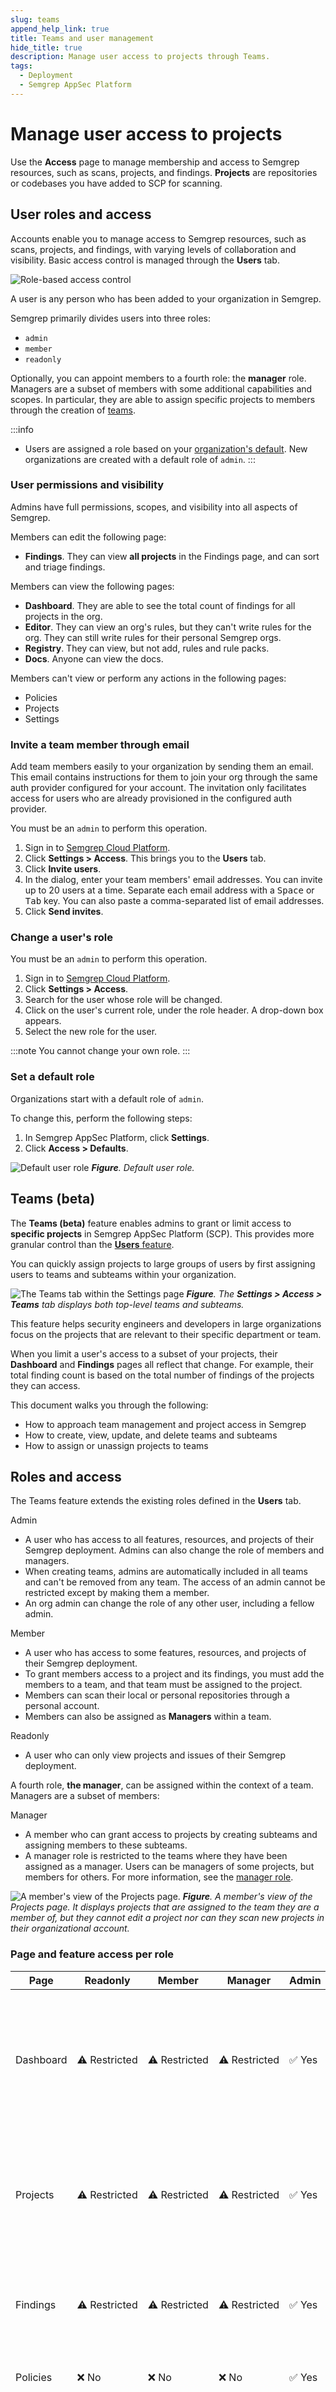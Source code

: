 ```yaml
---
slug: teams
append_help_link: true
title: Teams and user management
hide_title: true
description: Manage user access to projects through Teams.
tags:
  - Deployment
  - Semgrep AppSec Platform
---
```


# Manage user access to projects

Use the **Access** page to manage membership and access to Semgrep resources, such as scans, projects, and findings. **Projects** are repositories or codebases you have added to SCP for scanning.

## User roles and access

Accounts enable you to manage access to Semgrep resources, such as scans, projects, and findings, with varying levels of collaboration and visibility. Basic access control is managed through the **Users** tab.

![Role-based access control](/img/rbac-overview.png)<br />

A user is any person who has been added to your organization in Semgrep.

Semgrep primarily divides users into three roles:

* `admin`
* `member`
* `readonly`

Optionally, you can appoint members to a fourth role: the **manager** role. Managers are a subset of members with some additional capabilities and scopes. In particular, they are able to assign specific projects to members through the creation of [teams](#teams-beta).

:::info
* Users are assigned a role based on your [organization's default](#set-a-default-role). New organizations are created with a default role of `admin`.
:::

### User permissions and visibility

Admins have full permissions, scopes, and visibility into all aspects of Semgrep.

Members can edit the following page:

- **Findings**. They can view **all projects** in the Findings page, and can sort and triage findings.

Members can view the following pages:

- **Dashboard**. They are able to see the total count of findings for all projects in the org.
- **Editor**. They can view an org's rules, but they can't write rules for the org. They can still write rules for their personal Semgrep orgs.
- **Registry**. They can view, but not add, rules and rule packs.
- **Docs**. Anyone can view the docs.

Members can't view or perform any actions in the following pages:

- Policies
- Projects
- Settings

### Invite a team member through email

Add team members easily to your organization by sending them an email. This email contains instructions for them to join your org through the same auth provider configured for your account. The invitation only facilitates access for users who are already provisioned in the configured auth provider.

You must be an `admin` to perform this operation.

1. Sign in to [<i class="fas fa-external-link fa-xs"></i> Semgrep Cloud Platform](https://semgrep.dev/login).
1. Click **<i class="fa-solid fa-gear"></i> Settings > Access**. This brings you to the **Users** tab.
1. Click **Invite users**.
1. In the dialog, enter your team members' email addresses. You can invite up to 20 users at a time. Separate each email address with a <kbd>Space</kbd> or <kbd>Tab</kbd> key. You can also paste a comma-separated list of email addresses.
1. Click **Send invites**.

### Change a user's role

You must be an `admin` to perform this operation.

1. Sign in to [<i class="fas fa-external-link fa-xs"></i> Semgrep Cloud Platform](https://semgrep.dev/login).
2. Click **<i class="fa-solid fa-gear"></i> Settings > Access**.
3. Search for the user whose role will be changed.
4. Click on the user's current role, under the role header. A drop-down box appears.
5. Select the new role for the user.

:::note
You cannot change your own role.
:::

### Set a default role

Organizations start with a default role of `admin`.

To change this, perform the following steps:

1. In Semgrep AppSec Platform, click **<i class="fa-solid fa-gear"></i> Settings**.
2. Click **Access > Defaults**.

![Default user role](/img/default-user-role.png#md-width)
_**Figure**. Default user role._

## Teams (beta)

The **Teams (beta)** feature enables admins to grant or limit access to **specific projects** in Semgrep AppSec Platform (SCP). This provides more granular control than the [**Users** feature](#user-permissions-and-visibility).

You can quickly assign projects to large groups of users by first assigning users to teams and subteams within your organization.

![The Teams tab within the Settings page](/img/access-teams.png)
_**Figure**. The **<i class="fa-solid fa-gear"></i> Settings > Access > Teams** tab displays both top-level teams and subteams._

This feature helps security engineers and developers in large organizations focus on the projects that are relevant to their specific department or team.

When you limit a user's access to a subset of your projects, their **Dashboard** and **Findings** pages all reflect that change. For example, their total finding count is based on the total number of findings of the projects they can access.

This document walks you through the following:

- How to approach team management and project access in Semgrep
- How to create, view, update, and delete teams and subteams
- How to assign or unassign projects to teams

## Roles and access

The Teams feature extends the existing roles defined in the **Users** tab.

<dl>
<dt>Admin</dt>
<ul><li>A user who has access to all features, resources, and projects of their Semgrep deployment. Admins can also change the role of members and managers.</li>
<li>When creating teams, admins are automatically included in all teams and can't be removed from any team. The access of an admin cannot be restricted except by making them a member.</li>
<li>An org admin can change the role of any other user, including a fellow admin.</li></ul>
<dt>Member</dt>
<ul>
<li>A user who has access to some features, resources, and projects of their Semgrep deployment.</li>
<li>To grant members access to a project and its findings, you must add the members to a team, and that team must be assigned to the project.</li>
<li>Members can scan their local or personal repositories through a personal account.</li>
<li>Members can also be assigned as <strong>Managers</strong> within a team.</li>
</ul>
<dt>Readonly</dt>
<ul>
<li>A user who can only view projects and issues of their Semgrep deployment.</li>
</ul>
</dl>

A fourth role, **the manager**, can be assigned within the context of a team. Managers are a subset of members:

<dl>
<dt>Manager</dt>
<ul>
<li>A member who can grant access to projects by creating subteams and assigning members to these subteams.</li>
<li>A manager role is restricted to the teams where they have been assigned as a manager. Users can be managers of some projects, but members for others. For more information, see the <a href="#the-manager-role">manager role</a>.</li>
</ul>
</dl>

![A member's view of the Projects page.](/img/access-member-view.png)
_**Figure**. A member's view of the Projects page. It displays projects that are assigned to the team they are a member of, but they cannot edit a project nor can they scan new projects in their organizational account._

### Page and feature access per role

| Page      | Readonly          | Member            | Manager           | Admin            | Notes                                                                                                                                    |
|-----------|-------------------|-------------------|-------------------|------------------|------------------------------------------------------------------------------------------------------------------------------------------|
| Dashboard | ⚠️&nbsp;Restricted | ⚠️&nbsp;Restricted | ⚠️&nbsp;Restricted | ✅&nbsp;Yes      | For non-admins, scope is limited based on their teams and the project access granted to those teams.                                        |
| Projects  | ⚠️&nbsp;Restricted | ⚠️&nbsp;Restricted | ⚠️&nbsp;Restricted | ✅&nbsp;Yes      | Projects assigned to teams are visible to users assigned to those teams. Admins can see all projects.                              |
| Findings  | ⚠️&nbsp;Restricted | ⚠️&nbsp;Restricted | ⚠️&nbsp;Restricted | ✅&nbsp;Yes      | Members can perform all triage operations on Projects assigned to them.                                                                  |
| Policies  | ❌&nbsp;No         | ❌&nbsp;No         | ❌&nbsp;No         | ✅&nbsp;Yes      | Only admins can view and edit policies.                                                                                                  |
| Editor    | ❌&nbsp;No         | 👁️&nbsp;Read-only | 👁️&nbsp;Read-only | ✅&nbsp;Yes      | Members can view all rules of an organization, but can't edit or create their own. They can create their own rules in their personal account. |
| Settings  | ❌&nbsp;No         | ❌&nbsp;No         | ⚠️&nbsp;Restricted | ✅&nbsp;Yes      | Managers can see the **Access** and **Account** subpages. In the **Access** page, they can make edits to subteams they are managers of.  |

### Operations permitted per role

| Capability              | Readonly     | Member            | Manager           | Admin            | Notes                                                                                                                                     |
|------------------------|--------------|-------------------|-------------------|------------------|-------------------------------------------------------------------------------------------------------------------------------------------|
| Create or edit projects | ❌&nbsp;No    | ⚠️&nbsp;Restricted | ⚠️&nbsp;Restricted | ✅&nbsp;Yes      |                                                                                                                                           |
| Change policies         | ❌&nbsp;No    | ❌&nbsp;No         | ✅&nbsp;Yes       | ❌&nbsp;No       |                                                                                                                                           |
| Triage findings         | ❌&nbsp;No    | ⚠️&nbsp;Restricted | ⚠️&nbsp;Restricted | ✅&nbsp;Yes      | Members can perform all triage operations on Projects assigned to them.                                                                   |
| Assign roles            | ❌&nbsp;No    | ❌&nbsp;No         | ❌&nbsp;No         | ✅&nbsp;Yes      |                                                                                                                                           |
| Create or edit teams    | ❌&nbsp;No    | ❌&nbsp;No         | ❌&nbsp;No         | ✅&nbsp;Yes      |                                                                                                                                           |
| Create or edit subteams | ❌&nbsp;No    | ❌&nbsp;No         | ✅&nbsp;Yes       | ✅&nbsp;Yes      |                                                                                                                                           |
| Delete teams            | ❌&nbsp;No    | ❌&nbsp;No         | ❌&nbsp;No         | ✅&nbsp;Yes      |                                                                                                                                           |
| Delete subteams         | ❌&nbsp;No    | ❌&nbsp;No         | ✅&nbsp;Yes       | ✅&nbsp;Yes      | A manager can delete the subteams they are a manager of, provided that there are no resources, such as projects, assigned to the subteam. |
| API                     | ❌&nbsp;No    | ❌&nbsp;No         | ❌&nbsp;No         | ✅&nbsp;Yes      |                                                                                                                                           |

:::info
Members and managers can create projects by scanning a repository using the Semgrep CLI tool, but they can't access the project related to the repository in Semgrep AppSec Platform unless an admin provides them explicit access to the project.
:::

### Semgrep Assistant features permitted per role

| Page                      | Readonly     | Member       | Manager      | Admin        | 
|---------------------------|--------------|--------------|--------------|--------------| 
| Add a memory              | ❌&nbsp;No    | ❌&nbsp;No    | ❌&nbsp;No    | ✅&nbsp;Yes   |
| Receive weekly priority emails | ❌&nbsp;No | ❌&nbsp;No    | ❌&nbsp;No    | ✅&nbsp;Yes   |
| Add a memory during triage | ❌&nbsp;No   | ❌&nbsp;No    | ❌&nbsp;No    | ✅&nbsp;Yes   |


## How team access works

- Members of a top-level team gain access to the projects of its subteams. They are indirect members of a subteam.<!-- vale off -->
- Members of a subteam do not have access to the projects of teams or subteams above it.<!-- vale on -->

In the following diagram, team 1 gains access to subteam 1b's projects, but team 1b does not gain access to projects from team 1.


![Team scopes diagram](/img/access-diagram.png#sm-width)

- The members Alexis, Pam, and Raj have access to the following projects:
    - App
    - Microservices
    - Frontend
- The members David, Sebas, and Phaedra have access to the following projects:
    - Frontend

### The manager role

Use the **manager role** to delegate the assignment of projects across many users. Managers can speed up the deployment of Semgrep into your organization by creating subteams to grant members access to projects.

Given a security engineer who is a manager of **team A** but a member of **team B**, with both teams having the same projects:

- The security engineer has manager **access** to the projects.
- The security engineer can create subteams for team A but can't create subteams for team B.

Additionally, the manager role is able to perform the following:

- Scan, including managed scans on new projects through the **Projects** page.
- Edit projects that their team is assigned to.

Managers cannot remove themselves from their team. Admins and co-managers of the same team or subteam can remove other managers.

![A manager's view of the Projects page.](/img/access-manager-view.png)
**Figure**. A manager's view of the Projects page. They are able to scan new projects and edit the settings for Projects assigned to Teams they are managers of.

#### Assign team members to projects

:::info
This feature is currently in invite-only beta. Please contact [Semgrep Support](/support) for more information.
:::

Managers can view their subteams through the **Settings > Access > My teams** tab. Within this tab, they are also able to assign any of the projects they manage from one subteam to another.

For example, if Bob is a manager of `Team A` (assigned to projects `Foo` and `Bar`) and `Team B` (assigned to project `Baz`), Bob has access to all three projects: `Foo`, `Bar`, and `Baz`. Bob can also assign `Baz` to `Team A`.

Note that this feature enables managers to view **all projects**, even projects they are not assigned to, in the **Edit teams** panel. While they are able to view projects in this panel, they still can't perform any admin-level operations, including assigning projects they're not a manager of.

## Enable teams

1. Sign in to [<i class="fas fa-external-link fa-xs"></i> Semgrep AppSec Platform](https://semgrep.dev/login).
1. Click **[<i class="fa-solid fa-gear"></i> Settings > Access > Teams](https://semgrep.dev/orgs/-/settings/access/teams)**.
1. Optional: Click **<i class="fa-solid fa-square-check"></i> Yes, add new users to the default team** if you want new members and projects to be added to the default team.
1. Click **Enable**.
1. Read the dialog box to ensure that your settings are correct, then click **Enable beta**.

When you have enabled teams for the first time, a team is automatically created with the name of your deployment. This preserves the settings you previously had using the **Users** feature; all current members retain their existing projects.

## Tips for creating teams and subteams

:::info
The Semgrep team recommends that admins assign projects to one team only.
:::

- **Use subteams to grant access to a specific department's repositories**: Create a top-level team for managers or security engineers in your organization who have broad access to a variety of repositories, then create subteams for members to grant them limited access to their specific department's repositories.
- **Use flat teams to grant access to central projects that are used by a broad group of developers**: It is best to create a separate flat team, without any subteams, and grant the users access to foundational or central repositories from that team. For example, projects that all engineers commit to can be named the Engineering Team.

## Configure your teams

### View your teams

You must be an admin or manager to view the **Teams** tab.

1. Sign in to [<i class="fas fa-external-link fa-xs"></i> Semgrep AppSec Platform](https://semgrep.dev/login).
1. Click **[<i class="fa-solid fa-gear"></i> Settings > Access > Teams](https://semgrep.dev/orgs/-/settings/access/teams)**.

### Create a team

1. In the [<i class="fas fa-external-link fa-xs"></i> **Teams** tab](https://semgrep.dev/orgs/-/settings/access/teams), click **New team**. The **Create New Team** form appears.
1. Enter a **Name** for the team.
1. The **Projects** tab opens. Click the <i class="fa-solid fa-square-check"></i> checkbox next to the name of the projects you want to give access to. You can also use the **Search** box or **tags** to help you find projects.
1. Click the **Users** tab, then click the <i class="fa-solid fa-square-check"></i> checkbox next to the name of the team members you want to add. You can also use the **Search** box to help you find members.
1. Optional: Appoint a manager. Under the **Role** column, click the drop-down box and select **Manager**.
1. Click **Create**.

### Create a subteam

1. In the [<i class="fas fa-external-link fa-xs"></i> **Teams** tab](https://semgrep.dev/orgs/-/settings/access/teams), click **<i class="fa-solid fa-plus"></i> Add subteam** next to the name of the top-level team you want to create a subteam for. The **Create new subteam** form appears.
1. Enter a **Name** for the subteam.
1. The **Projects** tab opens. Click the **<i class="fa-solid fa-square-check"></i> checkbox** next to the name of the projects you want to give access to. You can also use the **Search** box or **tags** to help you find projects.
1. Click the **Users** tab, then click the **<i class="fa-solid fa-square-check"></i> checkbox** next to the name of the team members you want to add. You can also use the Search box to help you find members.
1. Optional: Appoint a manager. Under the Role column, click the drop-down box and select **Manager**.
1. Click **Create**.

:::info
- You must have at least one team before you can create a subteam.
- In subteams, you can add members that are not part of the top-level team.
:::

### Update an existing team or subteam

1. In the [<i class="fas fa-external-link fa-xs"></i> **Teams** tab](https://semgrep.dev/orgs/-/settings/access/teams), click the **<i class="fa-solid fa-pen-to-square"></i> edit** icon on the row of the team or subteam you want to edit.
1. Make your changes.
1. Click **Review > Save changes**.

### Delete a team or subteam

1. If you are deleting a team, delete its subteams first.
    1. In the [<i class="fas fa-external-link fa-xs"></i> **Teams** tab](https://semgrep.dev/orgs/-/settings/access/teams), click the **<i class="fa-solid fa-chevron-down"></i> down arrow** to show all subteams under a team, then follow steps 2-3.
1. Click the **<i class="fa-solid fa-trash"></i> trash can** icon.
1. Click **Delete** to confirm.

### Appoint a manager

To set a member as a manager for a subteam:

1. In the [<i class="fas fa-external-link fa-xs"></i> **Teams** tab](https://semgrep.dev/orgs/-/settings/access/teams), click the **<i class="fa-solid fa-pen-to-square"></i> edit** icon on the row of the team or subteam you want to edit.
1. Click on the **Users** tab.
1. Under the Role column of the member you want to appoint, click the drop-down box and select **Manager**. Perform this step for all members you want to set as managers.
![Add a manager](/img/access-add-manager.png#md-width)
1. Click **Review**.
1. Click **Save changes**.

### Filter findings for a team's projects

1. Navigate to the **Findings** page.
1. Click the **Teams** filter. This filter displays teams you have access to.
1. Select the teams you want to see findings for.

## Appendices

### Tokens

An access token is a secure credential that authorizes a user to interact with the Semgrep AppSec Platform or API without requiring a username and password. Access tokens identify who is making a request and define what actions they are allowed to perform, based on the [token’s scope](#token-scopes).

Semgrep supports several types of access tokens:

**User-generated (Web API) tokens**  

These tokens are created by admins in the Semgrep AppSec Platform UI. They are used for API access, integrations, and automation. 

Some features of these tokens:
- Not tied to a specific user account and remain valid until manually revoked, even if the creator is no longer associated with the deployment.  
- Only admins can generate or manage these tokens. It can be done via **Settings → Tokens**.  

**CLI tokens (Member-scoped) tokens**

These tokens authenticate users running scans or publishing rules from the CLI. A CLI token can be created by running the following command:

```
semgrep login
```

Both members or admin have permissions to create CLI tokens. Once logged in, users can run scans on their local machine through the `semgrep ci` command and publish a rule. This sends findings data to Semgrep AppSec Platform.


Some features of CLI tokens: 
- Tied to the user who created them, but permissions cannot be elevated. For admin access, users must first obtain the admin role and then create a new token as an admin. See the section on [Changing a user's role](#change-a-users-role).
- Visible only to admins (not members) in **Settings → Tokens**.  
- Work only for running scans and reporting results.  
- Tokens generated with `semgrep login` are CLI-only and cannot be converted to Web API tokens.  
- Running `semgrep logout` removes the local token but does not invalidate it server-side.  
- CLI tokens record which user generated them, but actions are attributed to the token, not the individual user. 


**Agent tokens**  

Automatically generated when onboarding repositories for CI/CD scans. These tokens authenticate agents running automated scans within CI environments.  

**Temporary tokens**

Short-lived tokens generated internally for specific features such as Managed Scans and Click to Fix (most currently in beta).  
- Designated as temporary and typically deleted automatically through cleanup processes.  
- Values are not exposed for reuse after creation.  




### Token scopes

Token scopes define what a token can do; they can be used to limit or grant permissions as necessary. Tokens can also be generated with appropriate scopes by Semgrep AppSec Platform when onboarding (adding) a repository.

The following table displays token scopes and their permissions:

| Token scope | Send findings from a remote repository | Send findings from a local repository | Send PR or MR comments | Connect to Semgrep API |
|-------------|----------------------------------------|---------------------------------------|------------------------|------------------------|
| Agent (CI)  | ✔️&nbsp;Yes                            | ✔️&nbsp;Yes                           | ✔️&nbsp;Yes            | ❌&nbsp;No             |
| Web API     | ❌&nbsp;No                             | ❌&nbsp;No                            | ✔️&nbsp;Yes            | ✔️&nbsp;Yes            |
| Member      | ❌&nbsp;No                             | ✔️&nbsp;Yes                           | ❌&nbsp;No             | ❌&nbsp;No             |

The following table displays typical uses for token scopes:

| Token scope | Typical uses                                                                                                                             |
|-------------|-------------------------------------------------------------------------------------------------------------------------------------------|
| Agent (CI)  | Generated by Semgrep AppSec Platform when onboarding (adding) a repository to Semgrep AppSec Platform. For non-GitHub Actions users, you may have to copy and paste the token value into your CI provider's interface. |
| Web API     | Used to access Semgrep's API.                                                                                                            |
| Member      | Auto-generated by Semgrep CLI when a member is logging in through Semgrep CLI. Use this scope to scan your code locally using your organization's configured Policies, including private rules. The permissions of these tokens cannot be escalated. |
